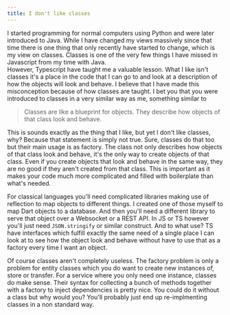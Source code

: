 ```yaml
---
title: I don't like classes
---
```

I started programming for normal computers using Python and were later introduced to Java.
While I have changed my views massively since that time there is one thing that only
recently have started to change, which is my view on classes. Classes is one of the very few
things I have missed in Javascript from my time with Java.  
However, Typescript have taught me a valuable lesson. What I like isn't classes it's a place in
the code that I can go to and look at a description of how the objects will look and behave.
I believe that I have made this misconception because of how classes are taught. I bet you
that you were introduced to classes in a very similar way as me, something similar to
>Classes are like a blueprint for objects. They describe how objects of that class look and behave.

This is sounds exactly as the thing that I like, but yet I don't like classes, why? Because that
statement is simply not true. Sure, classes do that too but their main usage is as factory.
The class not only describes how objects of that class look and behave, it's the only way to
create objects of that class. Even if you create objects that look and behave in the same way, they
are no good if they aren't created from that class. This is important as it makes your code much
more complicated and filled with boilerplate than what's needed.

For classical languages you'll need complicated libraries making use of reflection to map objects
to different things. I created one of those myself to map Dart objects to a database. And then
you'll need a different library to serve that object over a Websocket or a REST API. In JS or TS
however you'll just need `JSON.stringify` or similar construct. And to what use? TS have interfaces
which fulfill exactly the same need of a single place I can look at to see how the object look and
behave without have to use that as a factory every time I want an object.

Of course classes aren't completely useless. The factory problem is only a problem for entity
classes which you do want to create new instances of, store or transfer. For a service where you
only need one instance, classes do make sense. Their syntax for collecting a bunch of methods
together with a factory to inject dependencies is pretty nice. You could do it without a class but
why would you? You'll probably just end up re-implmenting classes in a non standard way.

